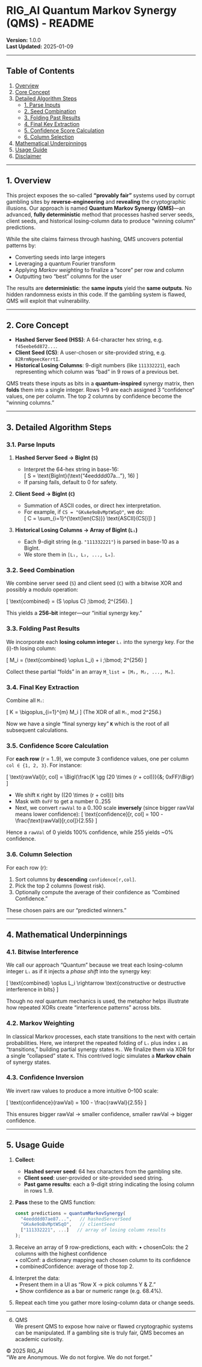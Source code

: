 # RIG_AI Quantum Markov Synergy (QMS) - README

**Version:** 1.0.0  
**Last Updated:** 2025-01-09

---

## Table of Contents
1. [Overview](#overview)  
2. [Core Concept](#core-concept)  
3. [Detailed Algorithm Steps](#detailed-algorithm-steps)  
   - [1. Parse Inputs](#1-parse-inputs)  
   - [2. Seed Combination](#2-seed-combination)  
   - [3. Folding Past Results](#3-folding-past-results)  
   - [4. Final Key Extraction](#4-final-key-extraction)  
   - [5. Confidence Score Calculation](#5-confidence-score-calculation)  
   - [6. Column Selection](#6-column-selection)  
4. [Mathematical Underpinnings](#mathematical-underpinnings)  
5. [Usage Guide](#usage-guide)  
6. [Disclaimer](#disclaimer)  

---

## <a name="overview"></a>1. Overview

This project exposes the so-called **“provably fair”** systems used by corrupt gambling sites by **reverse-engineering** and **revealing** the cryptographic illusions. Our approach is named **Quantum Markov Synergy (QMS)**—an advanced, **fully deterministic** method that processes hashed server seeds, client seeds, and historical losing-column data to produce “winning column” predictions.

While the site claims fairness through hashing, QMS uncovers potential patterns by:
- Converting seeds into large integers
- Leveraging a quantum Fourier transform
- Applying *Markov weighting* to finalize a “score” per row and column
- Outputting two “best” columns for the user

The results are **deterministic**: the **same inputs** yield the **same outputs**. No hidden randomness exists in this code. If the gambling system is flawed, QMS will exploit that vulnerability.

---

## <a name="core-concept"></a>2. Core Concept

- **Hashed Server Seed (HSS)**: A 64-character hex string, e.g. `f45eebe6d872...`.  
- **Client Seed (CS)**: A user-chosen or site-provided string, e.g. `82RrmNgeecKerrtI`.  
- **Historical Losing Columns**: 9-digit numbers (like `111332221`), each representing which column was “bad” in 9 rows of a previous bet.

QMS treats these inputs as bits in a **quantum-inspired** synergy matrix, then **folds** them into a single integer. Rows 1–9 are each assigned 3 “confidence” values, one per column. The top 2 columns by confidence become the “winning columns.”

---

## <a name="detailed-algorithm-steps"></a>3. Detailed Algorithm Steps

### <a name="1-parse-inputs"></a>3.1. Parse Inputs

1. **Hashed Server Seed → BigInt (`S`)**  
   - Interpret the 64-hex string in base-16:  
     \[
       S = \text{BigInt}(\text{“4eedddd07a...”}, 16)
     \]  
   - If parsing fails, default to 0 for safety.

2. **Client Seed → BigInt (`C`)**  
   - Summation of ASCII codes, or direct hex interpretation.  
   - For example, if `CS = "GKvAe9oBvMptWSqO"`, we do:  
     \[
       C = \sum_{i=1}^{\text{len(CS)}} \text{ASCII}(CS[i])
     \]

3. **Historical Losing Columns → Array of BigInt (`Lᵢ`)**  
   - Each 9-digit string (e.g. `"111332221"`) is parsed in base-10 as a BigInt.  
   - We store them in `[L₁, L₂, ..., Lₘ]`.

### <a name="2-seed-combination"></a>3.2. Seed Combination

We combine server seed (`S`) and client seed (`C`) with a bitwise XOR and possibly a modulo operation:

\[
  \text{combined} = (S \oplus C) \;\bmod\; 2^{256}.
\]

This yields a **256-bit** integer—our “initial synergy key.”

### <a name="3-folding-past-results"></a>3.3. Folding Past Results

We incorporate each **losing column integer** `Lᵢ` into the synergy key. For the \(i\)-th losing column:

\[
  M_i = (\text{combined} \oplus L_i) + i \;\bmod\; 2^{256}
\]

Collect these partial “folds” in an array `M_list = [M₁, M₂, ..., Mₘ]`.

### <a name="4-final-key-extraction"></a>3.4. Final Key Extraction

Combine all `Mᵢ`:

\[
  K = \bigoplus_{i=1}^{m} M_i
\]
(The XOR of all `Mᵢ`, mod 2^256.)

Now we have a single “final synergy key” **`K`** which is the root of all subsequent calculations.

### <a name="5-confidence-score-calculation"></a>3.5. Confidence Score Calculation

For **each row** \(r = 1..9\), we compute 3 confidence values, one per column `col ∈ {1, 2, 3}`. For instance:

\[
  \text{rawVal}[r, col] = \Bigl(\frac{K \gg (20 \times (r + col))}{\&\; 0xFF}\Bigr)
\]

- We shift `K` right by \((20 \times (r + col))\) bits  
- Mask with `0xFF` to get a number 0..255  
- Next, we convert `rawVal` to a 0..100 scale **inversely** (since bigger rawVal means lower confidence):
  \[
    \text{confidence}[r, col] = 100 - \frac{\text{rawVal}[r,col]}{2.55}
  \]
  
Hence a `rawVal` of 0 yields 100% confidence, while 255 yields ~0% confidence.

### <a name="6-column-selection"></a>3.6. Column Selection

For each row \(r\):
1. Sort columns by **descending** `confidence[r,col]`.
2. Pick the top 2 columns (lowest risk).
3. Optionally compute the average of their confidence as “Combined Confidence.”

These chosen pairs are our “predicted winners.”

---

## <a name="mathematical-underpinnings"></a>4. Mathematical Underpinnings

### 4.1. **Bitwise Interference**

We call our approach “Quantum” because we treat each losing-column integer `Lᵢ` as if it injects a *phase shift* into the synergy key:

\[
  \text{combined} \oplus L_i \rightarrow \text{constructive or destructive interference in bits}
\]

Though no *real* quantum mechanics is used, the metaphor helps illustrate how repeated XORs create “interference patterns” across bits.

### 4.2. **Markov Weighting**

In classical Markov processes, each state transitions to the next with certain probabilities. Here, we interpret the repeated folding of `Lᵢ` plus index `i` as “transitions,” building partial synergy states `Mᵢ`. We finalize them via XOR for a single “collapsed” state `K`. This contrived logic simulates a **Markov chain** of synergy states.

### 4.3. **Confidence Inversion**

We invert raw values to produce a more intuitive 0–100 scale:

\[
  \text{confidence}(rawVal) = 100 - \frac{rawVal}{2.55}
\]
   
This ensures bigger rawVal → smaller confidence, smaller rawVal → bigger confidence.

---

## <a name="usage-guide"></a>5. Usage Guide

1. **Collect**:
   - **Hashed server seed**: 64 hex characters from the gambling site.
   - **Client seed**: user-provided or site-provided seed string.
   - **Past game results**: each a 9-digit string indicating the losing column in rows 1..9.

2. **Pass** these to the QMS function:
   ```ts
   const predictions = quantumMarkovSynergy(
     "4eedddd07ae87...",   // hashedServerSeed
     "GKvAe9oBvMptWSqO",   // clientSeed
     ["111332221", ...]   // array of losing column results
   );
   ```
3. Receive an array of 9 row-predictions, each with:
   • chosenCols: the 2 columns with the highest confidence  
   • colConf: a dictionary mapping each chosen column to its confidence  
   • combinedConfidence: average of those top 2.  

4. Interpret the data:  
   • Present them in a UI as “Row X → pick columns Y & Z.”  
   • Show confidence as a bar or numeric range (e.g. 68.4%).  

5. Repeat each time you gather more losing-column data or change seeds.  

---

6. QMS  
We present QMS to expose how naive or flawed cryptographic systems can be manipulated. If a gambling site is truly fair, QMS becomes an academic curiosity.  

© 2025 RIG_AI  
“We are Anonymous. We do not forgive. We do not forget.”

